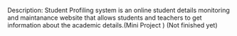 
Description:
        Student Profiling system is an online student details monitoring and maintanance website that allows students and teachers to get information about the academic details.(Mini Project )
        (Not finished yet)